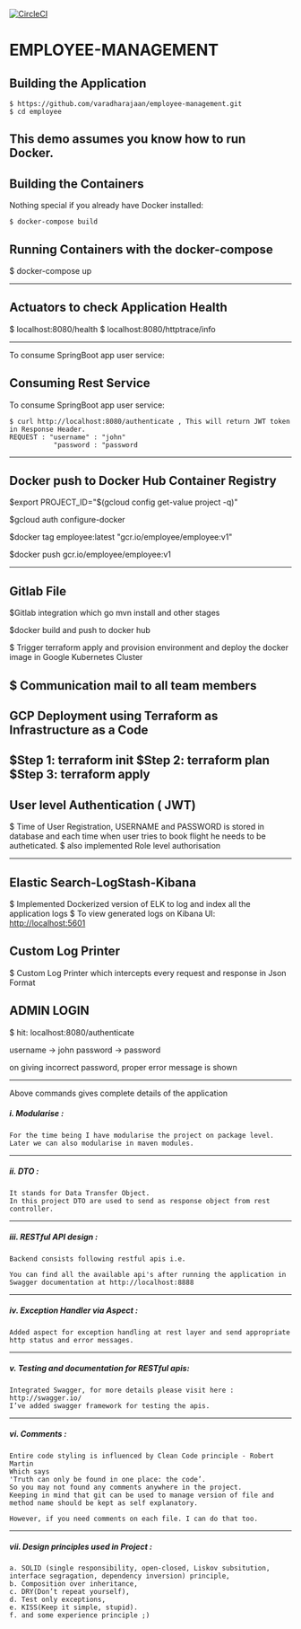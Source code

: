 [![CircleCI](https://circleci.com/gh/varadharajaan/Flight-booking-application.svg?style=svg)](https://circleci.com/gh/varadharajaan/Flight-booking-application)

EMPLOYEE-MANAGEMENT
=========================

Building the Application
---------------------
    $ https://github.com/varadharajaan/employee-management.git
    $ cd employee

This demo assumes you know how to run Docker.
------------------------------------------------------------------------------------------------------------------------
Building the Containers
----------------------
Nothing special if you already have Docker installed:

    $ docker-compose build 


Running Containers with the docker-compose
------------------------------------------

$ docker-compose up


------------------------------------------------------------------------------------------------------------------------ 

Actuators to check Application Health 
--------------------------------------
$ localhost:8080/health
$ localhost:8080/httptrace/info



------------------------------------------------------------------------------------------------------------------------ 
To consume SpringBoot app user service:
    
Consuming Rest Service
---------------------
To consume SpringBoot app user service:

    $ curl http://localhost:8080/authenticate , This will return JWT token in Response Header.
    REQUEST : "username" : "john"
               "password : "password  
    
------------------------------------------------------------------------------------------------------------------------

Docker push to Docker Hub Container Registry
---------------------

$export PROJECT_ID="$(gcloud config get-value project -q)"

$gcloud auth configure-docker

$docker tag employee:latest "gcr.io/employee/employee:v1"

$docker push gcr.io/employee/employee:v1

------------------------------------------------------------------------------------------------------------------------
Gitlab File
--------------

$Gitlab integration which go mvn install and other stages

$docker build and push to docker hub

$ Trigger terraform apply and provision environment and deploy the docker image in Google Kubernetes Cluster

$ Communication mail to all team members
------------------------------------------------------------------------------------------------------------------------
GCP Deployment using Terraform as Infrastructure as a Code
-------------------------------------

$Step 1: terraform init
$Step 2: terraform plan
$Step 3: terraform apply
------------------------------------------------------------------------------------------------------------------------
User level Authentication   ( JWT) 
--------------------------

 $ Time of User Registration, USERNAME and PASSWORD is stored in database and each time when user tries to book flight he needs to be autheticated.
 $ also implemented Role level authorisation 

------------------------------------------------------------------------------------------------------------------------
    
Elastic Search-LogStash-Kibana  
--------------------------
$ Implemented Dockerized version of ELK to log and index all the application logs
$ To view generated logs on Kibana UI: [http://localhost:5601](http://localhost:5601)

Custom Log Printer
--------------------------
$ Custom Log Printer which intercepts every request and response in Json Format

ADMIN LOGIN
--------------------------
$ hit: localhost:8080/authenticate

username -> john
password -> password

on giving incorrect password, proper error message is shown

------------------------------------------------------------------------------------------------------------------------

Above commands gives complete details of the application

##### i. Modularise :
	For the time being I have modularise the project on package level.
	Later we can also modularise in maven modules.

------------------------------------------------------------------------------------------------------------------------
##### ii. DTO :
	It stands for Data Transfer Object.
	In this project DTO are used to send as response object from rest controller.

------------------------------------------------------------------------------------------------------------------------
##### iii. RESTful API design :
	Backend consists following restful apis i.e.

	You can find all the available api's after running the application in Swagger documentation at http://localhost:8888
------------------------------------------------------------------------------------------------------------------------
##### iv. Exception Handler via Aspect :
	Added aspect for exception handling at rest layer and send appropriate http status and error messages.

------------------------------------------------------------------------------------------------------------------------
##### v. Testing and documentation for RESTful apis:
	Integrated Swagger, for more details please visit here : http://swagger.io/
	I’ve added swagger framework for testing the apis.

------------------------------------------------------------------------------------------------------------------------
##### vi. Comments :
	Entire code styling is influenced by Clean Code principle - Robert Martin
	Which says
	'Truth can only be found in one place: the code’.
	So you may not found any comments anywhere in the project.
	Keeping in mind that git can be used to manage version of file and method name should be kept as self explanatory.

	However, if you need comments on each file. I can do that too.

------------------------------------------------------------------------------------------------------------------------
##### vii. Design principles used in Project :
	a. SOLID (single responsibility, open-closed, Liskov subsitution, interface segragation, dependency inversion) principle,
	b. Composition over inheritance,
	c. DRY(Don’t repeat yourself),
	d. Test only exceptions,
	e. KISS(Keep it simple, stupid).
	f. and some experience principle ;)







